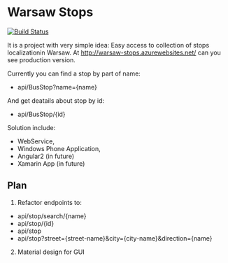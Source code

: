 # Warsaw Stops

[![Build Status](http://kuznia-co.cloudapp.net:8111/app/rest/builds/buildType:id:WarsawStops_Build/statusIcon)](http://sebcza.pl)

It is a project with very simple idea: Easy access to collection of stops localizationin Warsaw. At http://warsaw-stops.azurewebsites.net/ can you see production version.  

Currently you can find a stop by part of name:  
 - api/BusStop?name={name}  
 
And get deatails about stop by id:  
 - api/BusStop/{id}

Solution include:  
 - WebService,  
 - Windows Phone Application,  
 - Angular2 (in future) 
 - Xamarin App (in future)

## Plan

1. Refactor endpoints to:
 - api/stop/search/{name}
 - api/stop/{id}
 - api/stop
 - api/stop?street={street-name}&city={city-name}&direction={name} 
2. Material design for GUI
